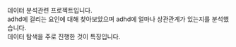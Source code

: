 데이터 분석관련 프로젝트입니다.  
adhd에 걸리는 요인에 대해 찾아보았으며 adhd에 얼마나 상관관계가 있는지를 분석했습니다.  
데이터 탐색을 주로 진행한 것이 특징입니다.
